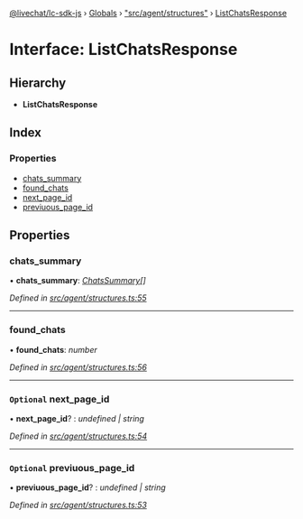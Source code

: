 [@livechat/lc-sdk-js](../README.md) › [Globals](../globals.md) › ["src/agent/structures"](../modules/_src_agent_structures_.md) › [ListChatsResponse](_src_agent_structures_.listchatsresponse.md)

# Interface: ListChatsResponse

## Hierarchy

* **ListChatsResponse**

## Index

### Properties

* [chats_summary](_src_agent_structures_.listchatsresponse.md#chats_summary)
* [found_chats](_src_agent_structures_.listchatsresponse.md#found_chats)
* [next_page_id](_src_agent_structures_.listchatsresponse.md#optional-next_page_id)
* [previuous_page_id](_src_agent_structures_.listchatsresponse.md#optional-previuous_page_id)

## Properties

###  chats_summary

• **chats_summary**: *[ChatsSummary](_src_agent_structures_.chatssummary.md)[]*

*Defined in [src/agent/structures.ts:55](https://github.com/livechat/lc-sdk-js/blob/ac28f06/src/agent/structures.ts#L55)*

___

###  found_chats

• **found_chats**: *number*

*Defined in [src/agent/structures.ts:56](https://github.com/livechat/lc-sdk-js/blob/ac28f06/src/agent/structures.ts#L56)*

___

### `Optional` next_page_id

• **next_page_id**? : *undefined | string*

*Defined in [src/agent/structures.ts:54](https://github.com/livechat/lc-sdk-js/blob/ac28f06/src/agent/structures.ts#L54)*

___

### `Optional` previuous_page_id

• **previuous_page_id**? : *undefined | string*

*Defined in [src/agent/structures.ts:53](https://github.com/livechat/lc-sdk-js/blob/ac28f06/src/agent/structures.ts#L53)*
